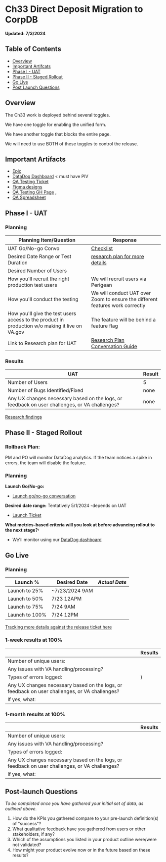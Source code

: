 # Ch33 Direct Deposit Migration to CorpDB

**Updated: 7/3/2024**  

## Table of Contents

- [Overview](#overview)
- [Important Artifcats](#important-artifacts)
- [Phase I - UAT](#phase-i---uat)
- [Phase II - Staged Rollout](#phase-ii---staged-rollout)
- [Go Live](#go-live)
- [Post Launch Questions](#post-launch-questions)


## Overview 
The Ch33 work is deployed behind several toggles. 

We have one toggle for enabling the unified form.

We have another toggle that blocks the entire page.

We will need to use BOTH of these toggles to control the release. 

## Important Artifacts 

- [Epic](https://github.com/department-of-veterans-affairs/va.gov-team/issues/76202)
- [DataDog Dashboard](https://vagov.ddog-gov.com/dashboard/86m-u8e-z5x/authenticated-experience-profile?fromUser=false&refresh_mode=sliding&view=spans&from_ts=1713204398696&to_ts=1713290798696&live=true) < must have PIV
- [QA Testing Ticket](https://github.com/department-of-veterans-affairs/va.gov-team/issues/76720)
- [Figma designs](https://www.figma.com/file/CUR39JNnF2CS8SidGiWmYG/Profile---Direct-Deposit?type=design&node-id=239-9210&mode=design&t=Der1Z3wg7PdKHdIS-0)
- [QA Testing GH Page](https://github.com/department-of-veterans-affairs/va.gov-team/tree/master/products/identity-personalization/direct-deposit/ch33-bdn-corpdb-migration/qa) ,
- [QA Spreadsheet](https://docs.google.com/spreadsheets/d/1rOD8w0YNTlfbefVK7t2RsWoYK_ui1gTkVhCXlJE5VDg/edit#gid=0)


## Phase I - UAT 

### Planning

|Planning Item/Question|Response|
|---|---|
|UAT Go/No-go Convo|[Checklist](https://github.com/department-of-veterans-affairs/va.gov-team/issues/80802)|
|Desired Date Range or Test Duration| [research plan for more details](https://github.com/department-of-veterans-affairs/va.gov-team/blob/master/products/identity-personalization/profile/Research/2024-04-direct-deposit-ch33-UAT/research-plan.md)|
|Desired Number of Users|| 9 (with 6+ completed sessions)
|How you'll recruit the right production test users|We will recruit users via Perigean|
|How you'll conduct the testing|We will conduct UAT over Zoom to ensure the different features work correctly|
|How you'll give the test users access to the product in production w/o making it live on VA.gov|The feature will be behind a feature flag|
|Link to Research plan for UAT|[Research Plan](https://github.com/department-of-veterans-affairs/va.gov-team/blob/master/products/identity-personalization/profile/Research/2024-04-direct-deposit-ch33-UAT/research-plan.md) <br>[Conversation Guide](https://github.com/department-of-veterans-affairs/va.gov-team/blob/master/products/identity-personalization/profile/Research/2024-04-direct-deposit-ch33-UAT/conversation-guide.md)|


### Results 
|UAT|Result|
|---|---|
|Number of Users| 5 |
|Number of Bugs Identified/Fixed| none |
|Any UX changes necessary based on the logs, or feedback on user challenges, or VA challenges?| none |
[Research findings](https://github.com/department-of-veterans-affairs/va.gov-team/blob/master/products/identity-personalization/direct-deposit/ch33-bdn-corpdb-migration/UAT/Direct%20deposit%20payment%20instruction%20consolidation%20UAT%20findings.md)


## Phase II - Staged Rollout 

### Rollback Plan:
PM and PO will monitor DataDog analytics. If the team notices a spike in errors, the team will disable the feature. 

### Planning
**Launch Go/No-go:** 
- [Launch go/no-go conversation](https://github.com/department-of-veterans-affairs/va.gov-team/issues/80858)

**Desired date range:** Tentatively 5/1/2024 -depends on UAT
- [Launch Ticket](https://github.com/department-of-veterans-affairs/va.gov-team/issues/80859) 

**What metrics-based criteria will you look at before advancing rollout to the next stage?:**
- We'll monitor using our [DataDog dashboard](https://vagov.ddog-gov.com/dashboard/86m-u8e-z5x/authenticated-experience-profile?fromUser=false&refresh_mode=sliding&view=spans&from_ts=1713204398696&to_ts=1713290798696&live=true)

## Go Live

### Planning 
|Launch % |Desired Date | _Actual Date_ | 
|-------|-----------|-----------|
| Launch to 25% | ~7/23/2024 9AM |  |
| Launch to 50% |  7/23 12APM |  |
| Launch to 75% |  7/24 9AM  |  |
| Launch to 100% |  7/24 12PM |  |

[Tracking more details against the release ticket here](https://github.com/department-of-veterans-affairs/va.gov-team/issues/80859)

### 1-week results at 100%
||Results|
|---|---|
|Number of unique users:||
|Any issues with VA handling/processing?||
|Types of errors logged:| )|
|Any UX changes necessary based on the logs, or feedback on user challenges, or VA challenges?||
|If yes, what:||


### 1-month results at 100%
||Results|
|---|---|
|Number of unique users:||
|Any issues with VA handling/processing?| |
|Types of errors logged:|  |
|Any UX changes necessary based on the logs, or feedback on user challenges, or VA challenges?| |
|If yes, what:||

## Post-launch Questions 

_To be completed once you have gathered your initial set of data, as outlined above._ 

1. How do the KPIs you gathered compare to your pre-launch definition(s) of "success"?
2. What qualitative feedback have you gathered from users or other stakeholders, if any?
3. Which of the assumptions you listed in your product outline were/were not validated? 
4. How might your product evolve now or in the future based on these results?

